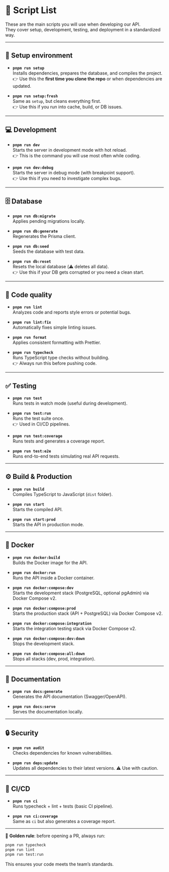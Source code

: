 # 📘 Script List

These are the main scripts you will use when developing our API.  
They cover setup, development, testing, and deployment in a standardized way.

---

## 🚀 Setup environment

- **`pnpm run setup`**  
  Installs dependencies, prepares the database, and compiles the project.  
  👉 Use this the **first time you clone the repo** or when dependencies are
  updated.

- **`pnpm run setup:fresh`**  
  Same as `setup`, but cleans everything first.  
  👉 Use this if you run into cache, build, or DB issues.

---

## 💻 Development

- **`pnpm run dev`**  
  Starts the server in development mode with hot reload.  
  👉 This is the command you will use most often while coding.

- **`pnpm run dev:debug`**  
  Starts the server in debug mode (with breakpoint support).  
  👉 Use this if you need to investigate complex bugs.

---

## 🗄️ Database

- **`pnpm run db:migrate`**  
  Applies pending migrations locally.

- **`pnpm run db:generate`**  
  Regenerates the Prisma client.

- **`pnpm run db:seed`**  
  Seeds the database with test data.

- **`pnpm run db:reset`**  
  Resets the local database (⚠️ deletes all data).  
  👉 Use this if your DB gets corrupted or you need a clean start.

---

## 🧹 Code quality

- **`pnpm run lint`**  
  Analyzes code and reports style errors or potential bugs.

- **`pnpm run lint:fix`**  
  Automatically fixes simple linting issues.

- **`pnpm run format`**  
  Applies consistent formatting with Prettier.

- **`pnpm run typecheck`**  
  Runs TypeScript type checks without building.  
  👉 Always run this before pushing code.

---

## ✅ Testing

- **`pnpm run test`**  
  Runs tests in watch mode (useful during development).

- **`pnpm run test:run`**  
  Runs the test suite once.  
  👉 Used in CI/CD pipelines.

- **`pnpm run test:coverage`**  
  Runs tests and generates a coverage report.

- **`pnpm run test:e2e`**  
  Runs end-to-end tests simulating real API requests.

---

## ⚙️ Build & Production

- **`pnpm run build`**  
  Compiles TypeScript to JavaScript (`dist` folder).

- **`pnpm run start`**  
  Starts the compiled API.

- **`pnpm run start:prod`**  
  Starts the API in production mode.

---

## 🐳 Docker

- **`pnpm run docker:build`**  
  Builds the Docker image for the API.

- **`pnpm run docker:run`**  
  Runs the API inside a Docker container.

- **`pnpm run docker:compose:dev`**  
  Starts the development stack (PostgreSQL, optional pgAdmin) via Docker Compose v2.
- **`pnpm run docker:compose:prod`**  
  Starts the production stack (API + PostgreSQL) via Docker Compose v2.
- **`pnpm run docker:compose:integration`**  
  Starts the integration testing stack via Docker Compose v2.
- **`pnpm run docker:compose:dev:down`**  
  Stops the development stack.
- **`pnpm run docker:compose:all:down`**  
  Stops all stacks (dev, prod, integration).

---

## 📖 Documentation

- **`pnpm run docs:generate`**  
  Generates the API documentation (Swagger/OpenAPI).

- **`pnpm run docs:serve`**  
  Serves the documentation locally.

---

## 🔒 Security

- **`pnpm run audit`**  
  Checks dependencies for known vulnerabilities.

- **`pnpm run deps:update`**  
  Updates all dependencies to their latest versions. ⚠️ Use with caution.

---

## 🤖 CI/CD

- **`pnpm run ci`**  
  Runs typecheck + lint + tests (basic CI pipeline).

- **`pnpm run ci:coverage`**  
  Same as `ci` but also generates a coverage report.

---

📌 **Golden rule**: before opening a PR, always run:

```bash
pnpm run typecheck
pnpm run lint
pnpm run test:run
```

This ensures your code meets the team’s standards.
